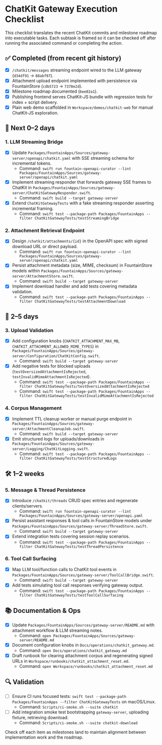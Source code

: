 # ChatKit Gateway Execution Checklist

This checklist translates the recent ChatKit commits and milestone roadmap into executable tasks. Each subtask is framed so it can be checked off after running the associated command or completing the action.

## ✅ Completed (from recent git history)
- [x] `/chatkit/messages` streaming endpoint wired to the LLM gateway (`d34df91` → `88abf97`).
- [x] Attachment upload endpoint implemented with persistence via FountainStore (`cdb5723` → `7378e2d`).
- [x] Milestone roadmap documented (`6ee02a1`).
- [x] Publishing frontend serves ChatKit-JS bundle with regression tests for index + script delivery.
- [x] Plain web demo scaffolded in `Workspace/demos/chatkit-web` for manual ChatKit-JS exploration.

## 🚀 Next 0–2 days
### 1. LLM Streaming Bridge
- [x] Update `Packages/FountainApps/Sources/gateway-server/openapi/chatkit.yaml` with SSE streaming schema for incremental tokens.
  - Command: `swift run fountain-openapi-curator --lint Packages/FountainApps/Sources/gateway-server/openapi/chatkit.yaml`
- [x] Implement streaming responder that forwards gateway SSE frames to ChatKit in `Packages/FountainApps/Sources/gateway-server/ChatKitGatewayResponder.swift`.
  - Command: `swift build --target gateway-server`
- [x] Extend `ChatKitGatewayTests` with a fake streaming responder asserting incremental framing.
  - Command: `swift test --package-path Packages/FountainApps --filter ChatKitGatewayTests/testStreamingBridge`

### 2. Attachment Retrieval Endpoint
- [x] Design `/chatkit/attachments/{id}` in the OpenAPI spec with signed download URL or direct payload.
  - Command: `swift run fountain-openapi-curator --lint Packages/FountainApps/Sources/gateway-server/openapi/chatkit.yaml`
- [x] Persist attachment metadata (size, MIME, checksum) in FountainStore models within `Packages/FountainApps/Sources/gateway-server/AttachmentStore.swift`.
  - Command: `swift build --target gateway-server`
- [x] Implement download handler and add tests covering metadata validation.
  - Command: `swift test --package-path Packages/FountainApps --filter ChatKitGatewayTests/testAttachmentDownload`

## 📅 2–5 days
### 3. Upload Validation
- [x] Add configuration knobs (`CHATKIT_ATTACHMENT_MAX_MB`, `CHATKIT_ATTACHMENT_ALLOWED_MIME_TYPES`) in `Packages/FountainApps/Sources/gateway-server/Configuration/ChatKitConfig.swift`.
  - Command: `swift build --target gateway-server`
- [x] Add negative tests for blocked uploads (`testOversizedAttachmentIsRejected`, `testInvalidMimeAttachmentIsRejected`).
  - Command: `swift test --package-path Packages/FountainApps --filter ChatKitGatewayTests/testOversizedAttachmentIsRejected`
  - Command: `swift test --package-path Packages/FountainApps --filter ChatKitGatewayTests/testInvalidMimeAttachmentIsRejected`

### 4. Corpus Management
- [x] Implement TTL cleanup worker or manual purge endpoint in `Packages/FountainApps/Sources/gateway-server/AttachmentCleanupJob.swift`.
  - Command: `swift build --target gateway-server`
- [x] Emit structured logs for uploads/downloads in `Packages/FountainApps/Sources/gateway-server/Logging/ChatKitLogging.swift`.
  - Command: `swift test --package-path Packages/FountainApps --filter ChatKitGatewayTests/testStructuredLogs`

## 🛠 1–2 weeks
### 5. Message & Thread Persistence
- [x] Introduce `/chatkit/threads` CRUD spec entries and regenerate clients/servers.
  - Command: `swift run fountain-openapi-curator --lint Packages/FountainApps/Sources/gateway-server/openapi.yaml`
- [x] Persist assistant responses & tool calls in FountainStore models under `Packages/FountainApps/Sources/gateway-server/ThreadStore.swift`.
  - Command: `swift build --target gateway-server`
- [x] Extend integration tests covering session replay scenarios.
  - Command: `swift test --package-path Packages/FountainApps --filter ChatKitGatewayTests/testThreadPersistence`

### 6. Tool Call Surfacing
- [x] Map LLM tool/function calls to ChatKit tool events in `Packages/FountainApps/Sources/gateway-server/ToolCallBridge.swift`.
  - Command: `swift build --target gateway-server`
- [x] Add tests simulating tool call responses verifying gateway output.
  - Command: `swift test --package-path Packages/FountainApps --filter ChatKitGatewayTests/testToolCallSurfacing`

## 📚 Documentation & Ops
- [x] Update `Packages/FountainApps/Sources/gateway-server/README.md` with attachment workflow & LLM streaming notes.
  - Command: `open Packages/FountainApps/Sources/gateway-server/README.md`
- [x] Document configuration knobs in `Docs/operations/chatkit_gateway.md`.
  - Command: `open Docs/operations/chatkit_gateway.md`
- [x] Draft runbook for clearing attachment corpus and regenerating signed URLs in `Workspace/runbooks/chatkit_attachment_reset.md`.
  - Command: `open Workspace/runbooks/chatkit_attachment_reset.md`

## 🔍 Validation
- [ ] Ensure CI runs focused tests: `swift test --package-path Packages/FountainApps --filter ChatKitGatewayTests` on macOS/Linux.
  - Command: `Scripts/ci-smoke.sh --suite chatkit`
- [ ] Add integration smoke test bootstrapping `gateway-server`, uploading fixture, retrieving download.
  - Command: `Scripts/ci-smoke.sh --suite chatkit-download`

Check off each item as milestones land to maintain alignment between implementation work and the roadmap.
